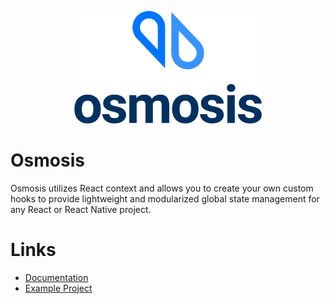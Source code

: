 <p align="center">
<img width="300" src=".github/logo.png" />
</p>

# Osmosis

Osmosis utilizes React context and allows you to create your own custom hooks to provide lightweight and modularized global state management for any React or React Native project.

# Links
- [Documentation](https://github.com/shipt/osmosis/tree/master/osmosis)
- [Example Project](https://github.com/shipt/osmosis/tree/master/examples/counter-react)
